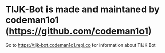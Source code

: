 # TIJK-Bot is made and maintaned by codeman1o1 (https://github.com/codeman1o1)
Go to https://tijk-bot.codeman1o1.repl.co for information about TIJK Bot
